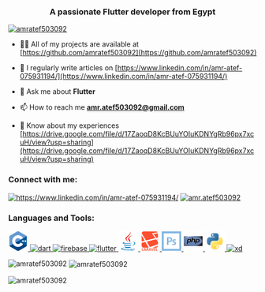<h3 align="center">A passionate Flutter developer from Egypt</h3>


<p align="left"> <a href="https://github.com/ryo-ma/github-profile-trophy"><img src="https://github-profile-trophy.vercel.app/?username=amratef503092" alt="amratef503092" /></a> </p>

- 👨‍💻 All of my projects are available at [https://github.com/amratef503092](https://github.com/amratef503092)

- 📝 I regularly write articles on [https://www.linkedin.com/in/amr-atef-075931194/](https://www.linkedin.com/in/amr-atef-075931194/)

- 💬 Ask me about **Flutter**

- 📫 How to reach me **amr.atef503092@gmail.com**

- 📄 Know about my experiences [https://drive.google.com/file/d/17ZaoqD8KcBUuYOIuKDNYgRb96px7xcuH/view?usp=sharing](https://drive.google.com/file/d/17ZaoqD8KcBUuYOIuKDNYgRb96px7xcuH/view?usp=sharing)

<h3 align="left">Connect with me:</h3>
<p align="left">
<a href="https://linkedin.com/in/https://www.linkedin.com/in/amr-atef-075931194/" target="blank"><img align="center" src="https://raw.githubusercontent.com/rahuldkjain/github-profile-readme-generator/master/src/images/icons/Social/linked-in-alt.svg" alt="https://www.linkedin.com/in/amr-atef-075931194/" height="30" width="40" /></a>
<a href="https://fb.com/amr.atef503092" target="blank"><img align="center" src="https://raw.githubusercontent.com/rahuldkjain/github-profile-readme-generator/master/src/images/icons/Social/facebook.svg" alt="amr.atef503092" height="30" width="40" /></a>
</p>

<h3 align="left">Languages and Tools:</h3>
<p align="left"> <a href="https://www.w3schools.com/cpp/" target="_blank" rel="noreferrer"> <img src="https://raw.githubusercontent.com/devicons/devicon/master/icons/cplusplus/cplusplus-original.svg" alt="cplusplus" width="40" height="40"/> </a> <a href="https://dart.dev" target="_blank" rel="noreferrer"> <img src="https://www.vectorlogo.zone/logos/dartlang/dartlang-icon.svg" alt="dart" width="40" height="40"/> </a> <a href="https://firebase.google.com/" target="_blank" rel="noreferrer"> <img src="https://www.vectorlogo.zone/logos/firebase/firebase-icon.svg" alt="firebase" width="40" height="40"/> </a> <a href="https://flutter.dev" target="_blank" rel="noreferrer"> <img src="https://www.vectorlogo.zone/logos/flutterio/flutterio-icon.svg" alt="flutter" width="40" height="40"/> </a> <a href="https://www.java.com" target="_blank" rel="noreferrer"> <img src="https://raw.githubusercontent.com/devicons/devicon/master/icons/java/java-original.svg" alt="java" width="40" height="40"/> </a> <a href="https://laravel.com/" target="_blank" rel="noreferrer"> <img src="https://raw.githubusercontent.com/devicons/devicon/master/icons/laravel/laravel-plain-wordmark.svg" alt="laravel" width="40" height="40"/> </a> <a href="https://www.photoshop.com/en" target="_blank" rel="noreferrer"> <img src="https://raw.githubusercontent.com/devicons/devicon/master/icons/photoshop/photoshop-line.svg" alt="photoshop" width="40" height="40"/> </a> <a href="https://www.php.net" target="_blank" rel="noreferrer"> <img src="https://raw.githubusercontent.com/devicons/devicon/master/icons/php/php-original.svg" alt="php" width="40" height="40"/> </a> <a href="https://www.python.org" target="_blank" rel="noreferrer"> <img src="https://raw.githubusercontent.com/devicons/devicon/master/icons/python/python-original.svg" alt="python" width="40" height="40"/> </a> <a href="https://www.adobe.com/products/xd.html" target="_blank" rel="noreferrer"> <img src="https://cdn.worldvectorlogo.com/logos/adobe-xd.svg" alt="xd" width="40" height="40"/> </a> </p>

<p><img align="left" src="https://github-readme-stats.vercel.app/api/top-langs?username=amratef503092&show_icons=true&locale=en&layout=compact" alt="amratef503092" /></p>

<p>&nbsp;<img align="center" src="https://github-readme-stats.vercel.app/api?username=amratef503092&show_icons=true&locale=en" alt="amratef503092" /></p>

<p><img align="center" src="https://github-readme-streak-stats.herokuapp.com/?user=amratef503092&" alt="amratef503092" /></p>
